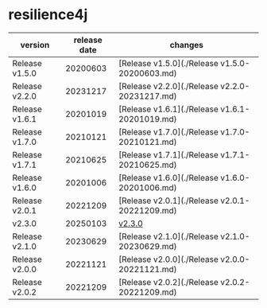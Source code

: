 # resilience4j	


|version|release date|changes|
|---|---|---|
|Release v1.5.0|20200603|[Release v1.5.0](./Release v1.5.0-20200603.md)|
|Release v2.2.0|20231217|[Release v2.2.0](./Release v2.2.0-20231217.md)|
|Release v1.6.1|20201019|[Release v1.6.1](./Release v1.6.1-20201019.md)|
|Release v1.7.0|20210121|[Release v1.7.0](./Release v1.7.0-20210121.md)|
|Release v1.7.1|20210625|[Release v1.7.1](./Release v1.7.1-20210625.md)|
|Release v1.6.0|20201006|[Release v1.6.0](./Release v1.6.0-20201006.md)|
|Release v2.0.1|20221209|[Release v2.0.1](./Release v2.0.1-20221209.md)|
|v2.3.0|20250103|[v2.3.0](./v2.3.0-20250103.md)|
|Release v2.1.0|20230629|[Release v2.1.0](./Release v2.1.0-20230629.md)|
|Release v2.0.0|20221121|[Release v2.0.0](./Release v2.0.0-20221121.md)|
|Release v2.0.2|20221209|[Release v2.0.2](./Release v2.0.2-20221209.md)|
